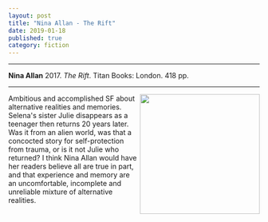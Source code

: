 ```yaml
---
layout: post
title: "Nina Allan - The Rift"
date: 2019-01-18
published: true
category: fiction
---
```



***
<b>Nina Allan</b> 2017. _The Rift_. Titan Books: London. 418 pp.

***

<img align="right" width="240" src="https://i1.wp.com/www.tor.com/wp-content/uploads/2017/06/The-Rift-by-Nina-Allan.jpg?fit=250%2C390&type=vertical&ssl=1" alt="">  

Ambitious and accomplished SF about alternative realities and memories.  Selena's sister Julie disappears as a teenager then returns 20 years later.  Was it from an alien world, was that a concocted story for self-protection from trauma, or is it not Julie who returned?  I think Nina Allan would have her readers believe all are true in part, and that experience and memory are an uncomfortable, incomplete and unreliable mixture of alternative realities.

